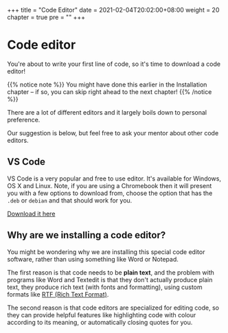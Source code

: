 +++
title = "Code Editor"
date = 2021-02-04T20:02:00+08:00
weight = 20
chapter = true
pre = ""
+++
# Code editor


You're about to write your first line of code, so it's time to download a code editor!

{{% notice note %}}
You might have done this earlier in the Installation chapter – if so, you can skip right ahead to the next chapter!
{{% /notice %}}

There are a lot of different editors and it largely boils down to personal preference.

Our suggestion is below, but feel free to ask your mentor about other code editors.

## VS Code

VS Code is a very popular and free to use editor. It's available for Windows, OS X and Linux. Note, if you are using a Chromebook then it will present you with a few options to download from, choose the option that has the `.deb` or `debian` and that should work for you.

[Download it here](https://code.visualstudio.com/)

## Why are we installing a code editor?

You might be wondering why we are installing this special code editor software, rather than using something like Word or Notepad.

The first reason is that code needs to be **plain text**, and the problem with programs like Word and Textedit is that they don't actually produce plain text, they produce rich text \(with fonts and formatting\), using custom formats like [RTF \(Rich Text Format\)](https://en.wikipedia.org/wiki/Rich_Text_Format).

The second reason is that code editors are specialized for editing code, so they can provide helpful features like highlighting code with colour according to its meaning, or automatically closing quotes for you.
